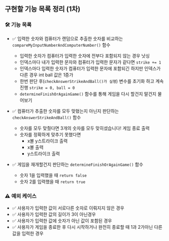 ## 구현할 기능 목록 정리 (1차)

### 🛠️ 기능 목록
- ✅ 입력한 숫자와 컴퓨터가 랜덤으로 추출한 숫자를 비교하는 ```compareMyInputNumberAndComputerNumber()``` 함수
    - 입력한 숫자가 컴퓨터가 입력한 숫자에 전부다 포함되지 않는 경우 낫싱
    - 인덱스마다 내가 입력한 문자와 컴퓨터가 입력한 문자가 같다면 ```strike += 1```
    - 인덱스마다 입력한 숫자가 컴퓨터가 입력한 문자에 포함되긴 하지만 인덱스가 다른 경우 int ball 값은 1증가
    - 한번 판단 후(```checkAnswerStrikeAndBall()가 실행```) 변수를 초기화 하고 계속 진행 ```strike = 0, ball = 0```
    - ```determineFinishOrAgainGame()``` 함수를 통해 게임을 다시 할건지 말건지 물어보기

- ✅ 컴퓨터가 추출한 숫자를 모두 맞혔는지 아닌지 판단하는 ```checkAnswerStrikeAndBall()``` 함수
    - 숫자를 모두 맞췄다면 3개의 숫자를 모두 맞히셨습니다! 게임 종료 출력
    - 숫자를 정확하게 맞추기 못했다면
      -  x볼 y스트라이크 출력
      -  x볼 출력
      -  y스트라이크 출력



- ✅ 게임을 재개할건지 판단하는 ```determineFinishOrAgainGame()``` 함수
    - 숫자 1을 입력했을 때 ```return false``` 
    - 숫자 2를 입력했을 때 ```return true```

### ⚠️ 예외 케이스
- ✅ 사용자가 입력한 값이 서로다른 숫자로 이뤄지지 않은 경우
- ✅ 사용자가 입력한 값의 길이가 3이 아닌경우
- ✅ 사용자가 입력한 값에 숫자가 아닌 값이 포함된 경우
- ✅ 사용자가 게임을 종료한 후 다시 시작하거나 완전히 종료할 때 1과 2가아닌 다른 값을 입력한 경우
